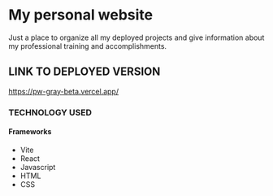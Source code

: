 # My personal website

Just a place to organize all my deployed projects and give information about my professional training and accomplishments.

## LINK TO DEPLOYED VERSION

https://pw-gray-beta.vercel.app/

### TECHNOLOGY USED

#### Frameworks

- Vite
- React
- Javascript
- HTML
- CSS
